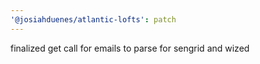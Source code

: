 ```yaml
---
'@josiahduenes/atlantic-lofts': patch
---
```


finalized get call for emails to parse for sengrid and wized
